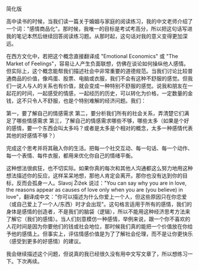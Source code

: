 简化版

高中读书的时候，当我们读一篇关于婚姻与家庭的阅读练习，我的中文老师介绍了一个词："感情商品化"。那时候，我唯一的目标是考试考高分，所以把这句话写进我的笔记本然后继续回答阅读练习题。从那时起，这句话对我的意义变得更加深远。

在西方文化中，若把这个概念直接翻译成 "Emotional Economics" 或 "The Market of Feelings"，容易让人产生负面联想，仿佛在谈论如何操纵他人感情。但实际上，这个概念能帮我们描述社会中非常重要的道德规范。当我们讨论比较普通商品的价值，像鸡蛋、股票、电脑或衣服，我们不会有这种不舒服的感觉。但我们一说人与人的关系也有价值，就会变成一种特别不舒服的感觉。说我和朋友在一起花的时间，一起感受的情感，一起经历的历史，可以转化为价格，一定数量的金钱，这不只令人不舒服，也是个特别难解的经济问题。我们：

第一，要了解自己的情感需求
第二，要分析我们所有的社会关系，弄清楚它们满足了哪些情感需求
第三，了解自己的情感需求哪些不够，哪些太多（如果是个好的感情，要一个东西会叫太多吗？或者是太多是个相对的概念，太多一种感情代表其他的好感情不够？）

完成这个思考并将其融入你的生活。把每一个社交互动、每一句话、每一个动作、每一个表情、每件衣服，都用来优化你自己的情绪平衡。

这种想法很疯狂，也不切实际。如果你真的每次和其他人沟通都这么努力地用这种想法描述你的反应，这样呆呆地想，那他人肯定会离开。那你也没有达到你的目标，反而会孤身一人。Slavoj Žižek 说过："You can say why you are in love, the reasons appear as causes of love only when you are (you believe) in love"，翻译成中文："你可以描述为什么你爱上一个人，但这些原因只在你恋爱（或自己爱上了一个人/东西）时才会出现"。这句格言适用于所有的感情，我们的身体是感情的创造者，不是我们的脑袋（逻辑），所以不能用这种经济思考方法来了解它（我们的感情）。当人们刻意模仿一种感情，举例来说，跟一个你不喜欢的人花时间是因为你要他们的钱或社会地位，那时候我们真的能把一个价值放在你给予他的感情上。但事实上，评估情感价值是为了了解社会伦理，而不是让你更快乐（感受到更多的好感情）的建议。

我会继续描述这个问题，但说真的我已经很久没有用中文写文章了，所以想练习一下。下次再续。

